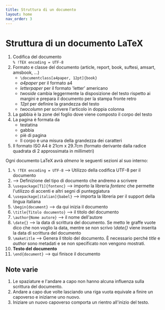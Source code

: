 ```yaml
---
title: Struttura di un documento
layout: home
nav_order: 3
---
```


# Struttura di un documento LaTeX

1. Codifica del documento  
   `% !TEX encoding = UTF-8`
2. Formato e classe del documento (article, report, book, suftesi, amsart, amsbook, ...)  
   - `\documentclass[a4paper, 12pt]{book}`
   - *a4paper* per il formato a4
   - *letterpaper* per il formato 'letter' americano
   - *twoside* cambia leggermente la disposizione del testo rispetto ai margini e prepara il documento per la stampa fronte retro
   - *12pt* per definire la grandezza del testo
   - *twocolumn* per scrivere l'articolo in doppia colonna
3. La gabbia è la zone del foglio dove viene composto il corpo del testo
4. La pagina è formata da
   - testatina
   - gabbia
   - piè di pagina
   - Il corpo è una misura della grandezza dei caratteri
5. Il formato ISO A4 è 21cm x 29.7cm (formato derivante dalla radice quadrata di 2 approssimata in millimetri)

Ogni documento LaTeX avrà *almeno* le seguenti sezioni al suo interno:

1. `% !TEX encoding = UTF-8` --> Utilizzo della codifica UTF-8 per il documento
2.  --> Definizione del tipo di documento che andremo a scrivere
3. `\usepackage[T1]{fontenc}` --> importo la libreria *fontenc* che permette l'utilizzo di accenti e altri segni di punteggiatura
4. `\usepackage[italian]{babel}` --> importa la libreria per il support della lingua italiana
5. `\begin{document}` --> da qui inizia il documento
6. `\title{Titolo documento}` --> il titolo del documento
7. `\author{Nome autore}` --> il nome dell'autore
8. `\date{}` --> la data di scrittura del documento. Se metto le graffe vuote dico che non voglio la data, mentre se non scrivo *\date{}* viene inserita la data di scrittura del documento
9. `\maketitle` --> Genera il titolo del documento. È necessario perché *title* e *author* sono metadati e se non specificato non vengono mostrati.
10. **Testo del documento**
11. `\end{document}` --> qui finisce il documento

## Note varie

1. Le spaziature e l'andare a capo non hanno alcuna influenza sulla scrittura del documento.
2. Andare a capo due volte lasciando una riga vuota equivale a finire un capoverso e iniziarne uno nuovo.
3. Iniziare un nuovo capoverso comporta un rientro all'inizio del testo.
